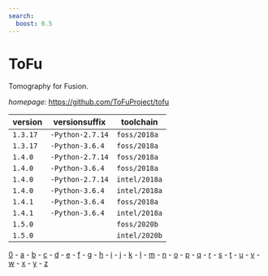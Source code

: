 ```yaml
---
search:
  boost: 0.5
---
```

# ToFu

Tomography for Fusion.

*homepage*: <https://github.com/ToFuProject/tofu>

version | versionsuffix | toolchain
--------|---------------|----------
``1.3.17`` | ``-Python-2.7.14`` | ``foss/2018a``
``1.3.17`` | ``-Python-3.6.4`` | ``foss/2018a``
``1.4.0`` | ``-Python-2.7.14`` | ``foss/2018a``
``1.4.0`` | ``-Python-3.6.4`` | ``foss/2018a``
``1.4.0`` | ``-Python-2.7.14`` | ``intel/2018a``
``1.4.0`` | ``-Python-3.6.4`` | ``intel/2018a``
``1.4.1`` | ``-Python-3.6.4`` | ``foss/2018a``
``1.4.1`` | ``-Python-3.6.4`` | ``intel/2018a``
``1.5.0`` |  | ``foss/2020b``
``1.5.0`` |  | ``intel/2020b``

[0](../0/index.md) - [a](../a/index.md) - [b](../b/index.md) - [c](../c/index.md) - [d](../d/index.md) - [e](../e/index.md) - [f](../f/index.md) - [g](../g/index.md) - [h](../h/index.md) - [i](../i/index.md) - [j](../j/index.md) - [k](../k/index.md) - [l](../l/index.md) - [m](../m/index.md) - [n](../n/index.md) - [o](../o/index.md) - [p](../p/index.md) - [q](../q/index.md) - [r](../r/index.md) - [s](../s/index.md) - [t](../t/index.md) - [u](../u/index.md) - [v](../v/index.md) - [w](../w/index.md) - [x](../x/index.md) - [y](../y/index.md) - [z](../z/index.md)

